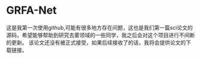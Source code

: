 # GRFA-Net
这是我第一次使用github,可能有很多地方存在问题，这也是我们第一篇sci论文的源码，希望能够帮助到研究去雾领域的一些同学，我之后会对这个项目进行不间断的更新。
该论文还没有被正式接受，如果后续接收了的话，我将会提供论文的下载链接。
